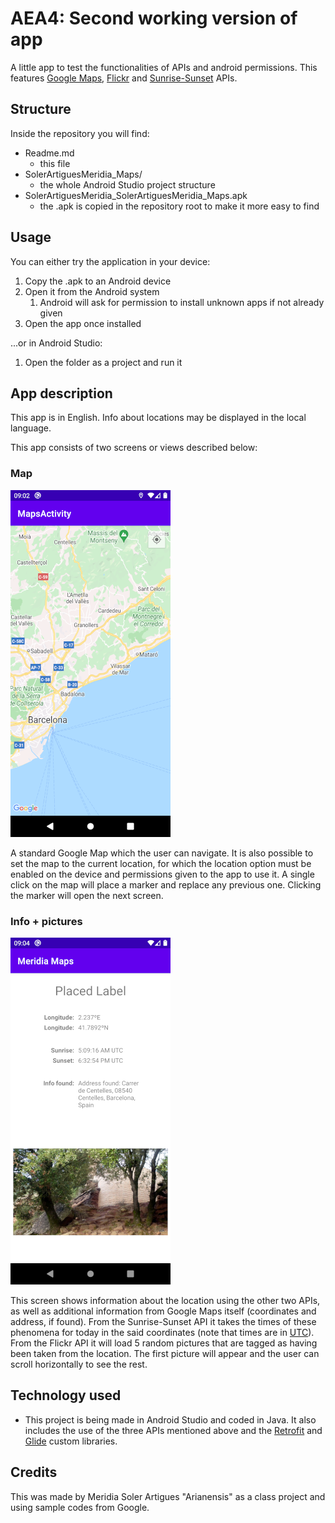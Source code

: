 # AEA4: Second working version of app
A little app to test the functionalities of APIs and android permissions. This features [Google Maps](https://developers.google.com/maps/documentation/android-sdk/), [Flickr](https://www.flickr.com/services/api/explore/flickr.photos.search) and [Sunrise-Sunset](https://sunrise-sunset.org/api) APIs.

## Structure
Inside the repository you will find:
* Readme.md
  * this file
* SolerArtiguesMeridia_Maps/
  * the whole Android Studio project structure
* SolerArtiguesMeridia_SolerArtiguesMeridia_Maps.apk
  * the .apk is copied in the repository root to make it more easy to find
## Usage
You can either try the application in your device:
1. Copy the .apk to an Android device
2. Open it from the Android system
   1. Android will ask for permission to install unknown apps if not already given
3. Open the app once installed

...or in Android Studio:
1. Open the folder as a project and run it
## App description
This app is in English. Info about locations may be displayed in the local language.

This app consists of two screens or views described below:
### Map
![Map view screenshot](../AEA4/screenshots/map.png)

A standard Google Map which the user can navigate. It is also possible to set the map to the current location, for which the location option must be enabled on the device and permissions given to the app to use it. A single click on the map will place a marker and replace any previous one. Clicking the marker will open the next screen.
### Info + pictures
![Home view screenshot](../AEA4/screenshots/info.png)

This screen shows information about the location using the other two APIs, as well as additional information from Google Maps itself (coordinates and address, if found). From the Sunrise-Sunset API it takes the times of these phenomena for today in the said coordinates (note that times are in [UTC](https://en.wikipedia.org/wiki/Coordinated_Universal_Time)). From the Flickr API it will load 5 random pictures that are tagged as having been taken from the location. The first picture will appear and the user can scroll horizontally to see the rest.
## Technology used
* This project is being made in Android Studio and coded in Java. It also includes the use of the three APIs mentioned above and the [Retrofit](https://square.github.io/retrofit/) and [Glide](https://guides.codepath.com/android/Displaying-Images-with-the-Glide-Library) custom libraries.

## Credits
This was made by Meridia Soler Artigues "Arianensis" as a class project and using sample codes from Google.

